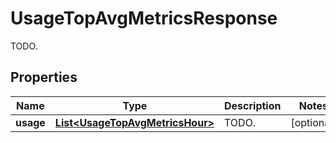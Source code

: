 

# UsageTopAvgMetricsResponse

TODO.
## Properties

Name | Type | Description | Notes
------------ | ------------- | ------------- | -------------
**usage** | [**List&lt;UsageTopAvgMetricsHour&gt;**](UsageTopAvgMetricsHour.md) | TODO. |  [optional]



